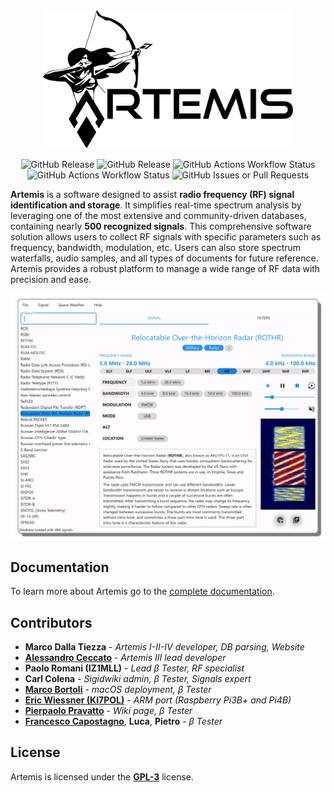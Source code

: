 <div align="center">
    <img src="docs/assets/logo_large_black.svg" alt="Logo" width="400">
</div>

<div align="center">

![GitHub Release](https://img.shields.io/github/v/release/aresvalley/artemis)
![GitHub Release](https://img.shields.io/github/v/release/AresValley/Artemis-DB?label=DB%20version)
![GitHub Actions Workflow Status](https://img.shields.io/github/actions/workflow/status/aresvalley/artemis/windows.yml?logo=windows&logoColor=white)
![GitHub Actions Workflow Status](https://img.shields.io/github/actions/workflow/status/aresvalley/artemis/linux.yml?logo=linux&logoColor=white)
![GitHub Issues or Pull Requests](https://img.shields.io/github/issues/aresvalley/artemis)

</div>

**Artemis** is a software designed to assist **radio frequency (RF) signal identification and storage**. It simplifies real-time spectrum analysis by leveraging one of the most extensive and community-driven databases, containing nearly **500 recognized signals**. This comprehensive software solution allows users to collect RF signals with specific parameters such as frequency, bandwidth, modulation, etc. Users can also store spectrum waterfalls, audio samples, and all types of documents for future reference. Artemis provides a robust platform to manage a wide range of RF data with precision and ease.

<div align="center">
    <img src="docs/assets/artemis_preview.webp">
</div>

## Documentation
To learn more about Artemis go to the [complete documentation](https://AresValley.github.io/Artemis).

## Contributors
* **Marco Dalla Tiezza** - *Artemis I-II-IV developer, DB parsing, Website*
* [**Alessandro Ceccato**](https://github.com/alessandro90 "GitHub profile") - *Artemis III lead developer*
* **Paolo Romani (IZ1MLL)** - *Lead β Tester, RF specialist*
* **Carl Colena** - *Sigidwiki admin, β Tester, Signals expert*
* [**Marco Bortoli**](https://github.com/marbort "GitHub profile") - *macOS deployment, β Tester*
* [**Eric Wiessner (KI7POL)**](https://github.com/WheezyE "GitHub profile") - *ARM port (Raspberry Pi3B+ and Pi4B)*
* [**Pierpaolo Pravatto**](https://github.com/ppravatto "GitHub profile") - *Wiki page, β Tester*
* [**Francesco Capostagno**](https://github.com/fcapostagno "GitHub profile"), **Luca**, **Pietro** - *β Tester*

## License
Artemis is licensed under the [**GPL-3**](https://github.com/AresValley/Artemis/blob/master/LICENSE) license. 
